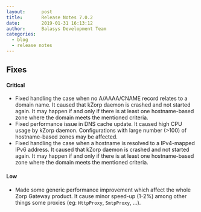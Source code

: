 ```yaml
---
layout:      post
title:       Release Notes 7.0.2
date:        2019-01-31 16:13:12
author:      Balasys Development Team
categories:
  - blog
  - release notes
---
```


Fixes
-----

#### Critical

* Fixed handling the case when no A/AAAA/CNAME record relates to a domain
  name. It caused that kZorp daemon is crashed and not started again. It may
  happen if and only if there is at least one hostname-based zone where the
  domain meets the mentioned criteria.
* Fixed performance issue in DNS cache update. It caused high CPU usage by
  kZorp daemon. Configurations with large number (>100) of hostname-based
  zones may be affected.
* Fixed handling the case when a hostname is resolved to a IPv4-mapped IPv6
  address. It caused that kZorp daemon is crashed and not started again. It
  may happen if and only if there is at least one hostname-based zone where
  the domain meets the mentioned criteria.
  
#### Low

* Made some generic performance improvement which affect the whole Zorp
  Gateway product. It cause minor speed-up (1-2%) among other things some
  proxies (eg: `HttpProxy`, `SmtpProxy`, ...).
